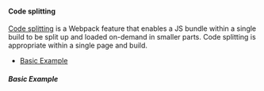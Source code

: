 #### Code splitting

[Code splitting](http://webpack.github.io/docs/code-splitting.html) is a Webpack
feature that enables a JS bundle within a single build to be split up and loaded
on-demand in smaller parts. Code splitting is appropriate within a single page
and build.

<!-- MarkdownTOC autolink=true depth=5 bracket=round -->

- [Basic Example](#basic-example)

<!-- /MarkdownTOC -->

##### Basic Example


